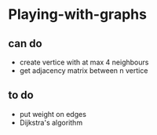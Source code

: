 # Playing-with-graphs

## can do

* create vertice with at max 4 neighbours
* get adjacency matrix between n vertice

## to do

* put weight on edges
* Dijkstra's algorithm

